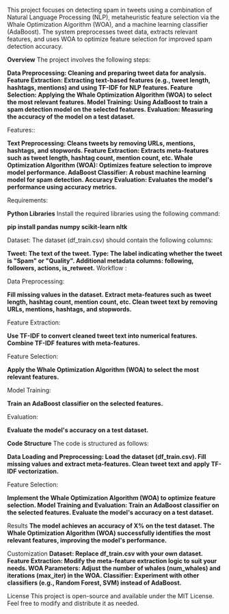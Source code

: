 This project focuses on detecting spam in tweets using a combination of Natural Language Processing (NLP), metaheuristic feature selection via the Whale Optimization Algorithm (WOA), and a machine learning classifier (AdaBoost). The system preprocesses tweet data, extracts relevant features, and uses WOA to optimize feature selection for improved spam detection accuracy.


**Overview**
The project involves the following steps:

**Data Preprocessing: Cleaning and preparing tweet data for analysis.
Feature Extraction: Extracting text-based features (e.g., tweet length, hashtags, mentions) and using TF-IDF for NLP features.
Feature Selection: Applying the Whale Optimization Algorithm (WOA) to select the most relevant features.
Model Training: Using AdaBoost to train a spam detection model on the selected features.
Evaluation: Measuring the accuracy of the model on a test dataset.**

Features::

**Text Preprocessing: Cleans tweets by removing URLs, mentions, hashtags, and stopwords.
Feature Extraction: Extracts meta-features such as tweet length, hashtag count, mention count, etc.
Whale Optimization Algorithm (WOA): Optimizes feature selection to improve model performance.
AdaBoost Classifier: A robust machine learning model for spam detection.
Accuracy Evaluation: Evaluates the model's performance using accuracy metrics.**

Requirements: 

**Python Libraries**
Install the required libraries using the following command:

**pip install pandas numpy scikit-learn nltk**

Dataset:
The dataset (df_train.csv) should contain the following columns:

**Tweet: The text of the tweet.
Type: The label indicating whether the tweet is "Spam" or "Quality".
Additional metadata columns: following, followers, actions, is_retweet.**
Workflow : 

Data Preprocessing:

**Fill missing values in the dataset.
Extract meta-features such as tweet length, hashtag count, mention count, etc.
Clean tweet text by removing URLs, mentions, hashtags, and stopwords.**

Feature Extraction:

**Use TF-IDF to convert cleaned tweet text into numerical features.
Combine TF-IDF features with meta-features.**

Feature Selection:

**Apply the Whale Optimization Algorithm (WOA) to select the most relevant features.**

Model Training:

**Train an AdaBoost classifier on the selected features.**

Evaluation:

**Evaluate the model's accuracy on a test dataset.**

**Code Structure**
The code is structured as follows:

**Data Loading and Preprocessing:
Load the dataset (df_train.csv).
Fill missing values and extract meta-features.
Clean tweet text and apply TF-IDF vectorization.**

Feature Selection:

**Implement the Whale Optimization Algorithm (WOA) to optimize feature selection.
Model Training and Evaluation:
Train an AdaBoost classifier on the selected features.
Evaluate the model's accuracy on a test dataset.**

Results
**The model achieves an accuracy of X% on the test dataset. The Whale Optimization Algorithm (WOA) successfully identifies the most relevant features, improving the model's performance.**

Customization
**Dataset: Replace df_train.csv with your own dataset.
Feature Extraction: Modify the meta-feature extraction logic to suit your needs.
WOA Parameters: Adjust the number of whales (num_whales) and iterations (max_iter) in the WOA.
Classifier: Experiment with other classifiers (e.g., Random Forest, SVM) instead of AdaBoost.**

License
This project is open-source and available under the MIT License. Feel free to modify and distribute it as needed.
